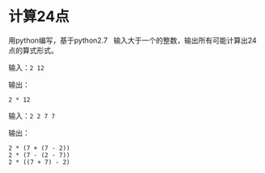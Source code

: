 # 计算24点
用python编写，基于python2.7
 
输入大于一个的整数，输出所有可能计算出24点的算式形式。

输入：```2 12```

输出：

```2 * 12```

输入：```2 2 7 7```

输出：
 
```
2 * (7 + (7 - 2))
2 * (7 - (2 - 7))
2 * ((7 + 7) - 2)
```

